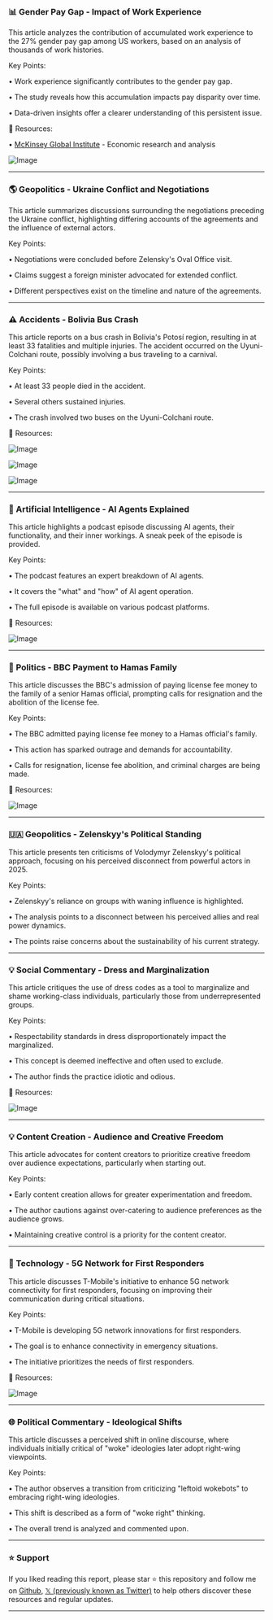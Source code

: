 ### 📊 Gender Pay Gap - Impact of Work Experience

This article analyzes the contribution of accumulated work experience to the 27% gender pay gap among US workers, based on an analysis of thousands of work histories.

Key Points:

•  Work experience significantly contributes to the gender pay gap.


•  The study reveals how this accumulation impacts pay disparity over time.


•  Data-driven insights offer a clearer understanding of this persistent issue.


🔗 Resources:

• [McKinsey Global Institute](https://www.mckinsey.com/featured-insights/mgi) -  Economic research and analysis


![Image](https://pbs.twimg.com/media/Gk-UL77XMAA7245?format=png&name=small)


---

### 🌎 Geopolitics - Ukraine Conflict and Negotiations

This article summarizes discussions surrounding the negotiations preceding the Ukraine conflict, highlighting differing accounts of the agreements and the influence of external actors.

Key Points:

•  Negotiations were concluded before Zelensky's Oval Office visit.


•  Claims suggest a foreign minister advocated for extended conflict.


•  Different perspectives exist on the timeline and nature of the agreements.



---

### ⚠️ Accidents - Bolivia Bus Crash

This article reports on a bus crash in Bolivia's Potosí region, resulting in at least 33 fatalities and multiple injuries.  The accident occurred on the Uyuni-Colchani route, possibly involving a bus traveling to a carnival.

Key Points:

• At least 33 people died in the accident.


• Several others sustained injuries.


• The crash involved two buses on the Uyuni-Colchani route.



🔗 Resources:

![Image](https://pbs.twimg.com/ext_tw_video_thumb/1895853854832373760/pu/img/lsQB1KgSAffrAo6Q.jpg)

![Image](https://pbs.twimg.com/ext_tw_video_thumb/1891617145865347072/pu/img/Zm6Qu3DvYBHPttDw?format=jpg&name=120x120)

![Image](https://pbs.twimg.com/ext_tw_video_thumb/1891617145856966656/pu/img/XLeW54r85IZ-xW0i?format=jpg&name=120x120)


---

### 🤖 Artificial Intelligence - AI Agents Explained

This article highlights a podcast episode discussing AI agents, their functionality, and their inner workings.  A sneak peek of the episode is provided.

Key Points:

•  The podcast features an expert breakdown of AI agents.


•  It covers the "what" and "how" of AI agent operation.


•  The full episode is available on various podcast platforms.


🔗 Resources:

![Image](https://pbs.twimg.com/ext_tw_video_thumb/1895896273225416704/pu/img/8JIFGR6GddWhZl8D.jpg)


---

### 📰 Politics - BBC Payment to Hamas Family

This article discusses the BBC's admission of paying license fee money to the family of a senior Hamas official, prompting calls for resignation and the abolition of the license fee.

Key Points:

• The BBC admitted paying license fee money to a Hamas official's family.


• This action has sparked outrage and demands for accountability.


• Calls for resignation, license fee abolition, and criminal charges are being made.


🔗 Resources:

![Image](https://pbs.twimg.com/media/Gk4aKmmWoAAtYYy?format=jpg&name=small)


---

### 🇺🇦 Geopolitics - Zelenskyy's Political Standing

This article presents ten criticisms of Volodymyr Zelenskyy's political approach, focusing on his perceived disconnect from powerful actors in 2025.


Key Points:

•  Zelenskyy's reliance on groups with waning influence is highlighted.


•  The analysis points to a disconnect between his perceived allies and real power dynamics.


•  The points raise concerns about the sustainability of his current strategy.



---

### 💡 Social Commentary - Dress and Marginalization

This article critiques the use of dress codes as a tool to marginalize and shame working-class individuals, particularly those from underrepresented groups.

Key Points:

•  Respectability standards in dress disproportionately impact the marginalized.


•  This concept is deemed ineffective and often used to exclude.


• The author finds the practice idiotic and odious.


🔗 Resources:

![Image](https://pbs.twimg.com/amplify_video_thumb/1895536380161216512/img/M9j_2Mq-0NIxJf_5.jpg)


---

### 💡 Content Creation - Audience and Creative Freedom

This article advocates for content creators to prioritize creative freedom over audience expectations, particularly when starting out.

Key Points:

•  Early content creation allows for greater experimentation and freedom.


•  The author cautions against over-catering to audience preferences as the audience grows.


• Maintaining creative control is a priority for the content creator.


---

### 🚀 Technology - 5G Network for First Responders

This article discusses T-Mobile's initiative to enhance 5G network connectivity for first responders, focusing on improving their communication during critical situations.

Key Points:

•  T-Mobile is developing 5G network innovations for first responders.


•  The goal is to enhance connectivity in emergency situations.


• The initiative prioritizes the needs of first responders.


🔗 Resources:

![Image](https://pbs.twimg.com/ext_tw_video_thumb/1895420033045577728/pu/img/yojEAwa2WWnVtNFa.jpg)


---

### 🌐 Political Commentary - Ideological Shifts

This article discusses a perceived shift in online discourse, where individuals initially critical of "woke" ideologies later adopt right-wing viewpoints.

Key Points:

•  The author observes a transition from criticizing "leftoid wokebots" to embracing right-wing ideologies.


•  This shift is described as a form of "woke right" thinking.


•  The overall trend is analyzed and commented upon.


---

### ⭐️ Support

If you liked reading this report, please star ⭐️ this repository and follow me on [Github](https://github.com/Drix10), [𝕏 (previously known as Twitter)](https://x.com/DRIX_10_) to help others discover these resources and regular updates.

---